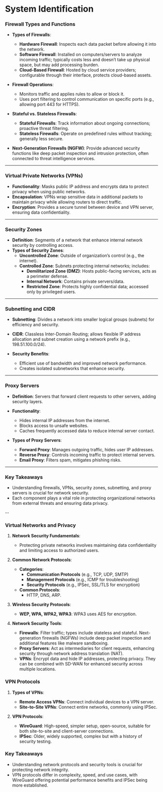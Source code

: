 # System Identification

### Firewall Types and Functions
- **Types of Firewalls**:
  - **Hardware Firewall**: Inspects each data packet before allowing it into the network.
  - **Software Firewall**: Installed on computers/servers to analyze incoming traffic; typically costs less and doesn’t take up physical space, but may add processing burden.
  - **Cloud-Based Firewall**: Hosted by cloud service providers; configurable through their interface, protects cloud-based assets.

- **Firewall Operations**:
  - Monitors traffic and applies rules to allow or block it.
  - Uses port filtering to control communication on specific ports (e.g., allowing port 443 for HTTPS).

- **Stateful vs. Stateless Firewalls**:
  - **Stateful Firewalls**: Track information about ongoing connections; proactive threat filtering.
  - **Stateless Firewalls**: Operate on predefined rules without tracking; generally less secure.

- **Next-Generation Firewalls (NGFW)**: Provide advanced security functions like deep packet inspection and intrusion protection, often connected to threat intelligence services.

---

### Virtual Private Networks (VPNs)
- **Functionality**: Masks public IP address and encrypts data to protect privacy when using public networks.
- **Encapsulation**: VPNs wrap sensitive data in additional packets to maintain privacy while allowing routers to direct traffic.
- **Encryption**: Provides a secure tunnel between device and VPN server, ensuring data confidentiality.

---

### Security Zones
- **Definition**: Segments of a network that enhance internal network security by controlling access.
- **Types of Security Zones**:
  - **Uncontrolled Zone**: Outside of organization’s control (e.g., the internet).
  - **Controlled Zone**: Subnets protecting internal networks; includes:
    - **Demilitarized Zone (DMZ)**: Hosts public-facing services, acts as a perimeter defense.
    - **Internal Network**: Contains private servers/data.
    - **Restricted Zone**: Protects highly confidential data; accessed only by privileged users.

---

### Subnetting and CIDR
- **Subnetting**: Divides a network into smaller logical groups (subnets) for efficiency and security.
- **CIDR**: Classless Inter-Domain Routing; allows flexible IP address allocation and subnet creation using a network prefix (e.g., 198.51.100.0/24).

- **Security Benefits**: 
  - Efficient use of bandwidth and improved network performance.
  - Creates isolated subnetworks that enhance security.

---

### Proxy Servers
- **Definition**: Servers that forward client requests to other servers, adding security layers.
- **Functionality**:
  - Hides internal IP addresses from the internet.
  - Blocks access to unsafe websites.
  - Caches frequently accessed data to reduce internal server contact.

- **Types of Proxy Servers**:
  - **Forward Proxy**: Manages outgoing traffic, hides user IP addresses.
  - **Reverse Proxy**: Controls incoming traffic to protect internal servers.
  - **Email Proxy**: Filters spam, mitigates phishing risks.

---

### Key Takeaways
- Understanding firewalls, VPNs, security zones, subnetting, and proxy servers is crucial for network security.
- Each component plays a vital role in protecting organizational networks from external threats and ensuring data privacy.

--


### Virtual Networks and Privacy

1. **Network Security Fundamentals**:
   - Protecting private networks involves maintaining data confidentiality and limiting access to authorized users.

2. **Common Network Protocols**:
   - **Categories**:
     - **Communication Protocols** (e.g., TCP, UDP, SMTP)
     - **Management Protocols** (e.g., ICMP for troubleshooting)
     - **Security Protocols** (e.g., IPSec, SSL/TLS for encryption)
   - **Common Protocols**:
     - HTTP, DNS, ARP.

3. **Wireless Security Protocols**:
   - **WEP, WPA, WPA2, WPA3**: WPA3 uses AES for encryption.

4. **Network Security Tools**:
   - **Firewalls**: Filter traffic; types include stateless and stateful. Next-generation firewalls (NGFWs) include deep packet inspection and additional features like malware sandboxing.
   - **Proxy Servers**: Act as intermediaries for client requests, enhancing security through network address translation (NAT).
   - **VPNs**: Encrypt data and hide IP addresses, protecting privacy. They can be combined with SD-WAN for enhanced security across multiple locations.

### VPN Protocols

1. **Types of VPNs**:
   - **Remote Access VPNs**: Connect individual devices to a VPN server.
   - **Site-to-Site VPNs**: Connect entire networks, commonly using IPSec.

2. **VPN Protocols**:
   - **WireGuard**: High-speed, simpler setup, open-source, suitable for both site-to-site and client-server connections.
   - **IPSec**: Older, widely supported, complex but with a history of security testing.

### Key Takeaways
- Understanding network protocols and security tools is crucial for protecting network integrity.
- VPN protocols differ in complexity, speed, and use cases, with WireGuard offering potential performance benefits and IPSec being more established.

